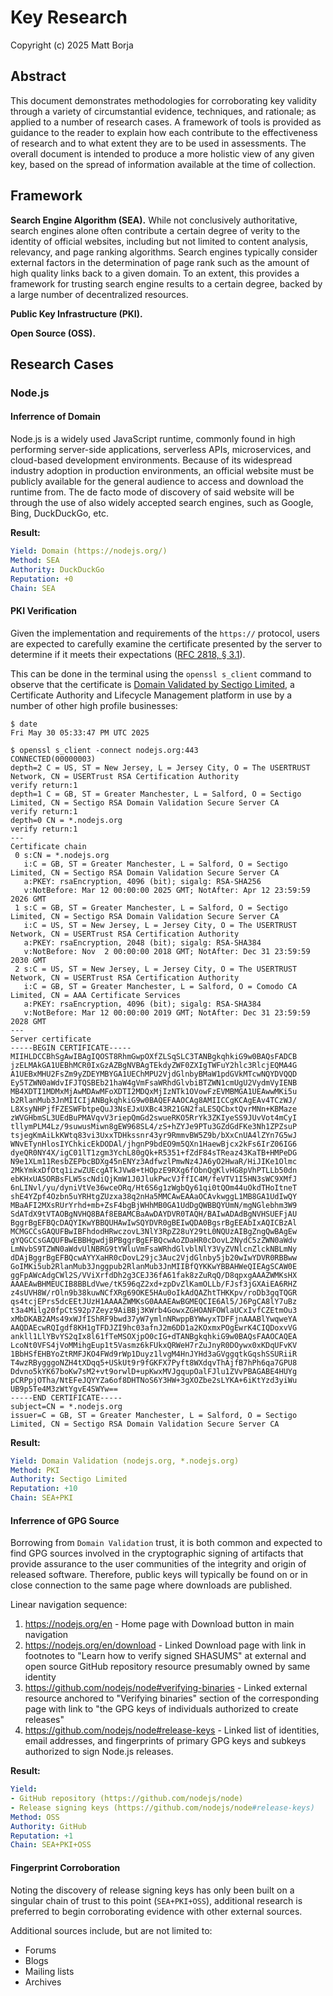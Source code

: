 # Key Research
Copyright (c) 2025 Matt Borja

## Abstract
This document demonstrates methodologies for corroborating key validity through a variety of circumstantial evidence, techniques, and rationale; as applied to a number of research cases. A framework of tools is provided as guidance to the reader to explain how each contribute to the effectiveness of research and to what extent they are to be used in assessments. The overall document is intended to produce a more holistic view of any given key, based on the spread of information available at the time of collection.

## Framework
**Search Engine Algorithm (SEA).** While not conclusively authoritative, search engines alone often contribute a certain degree of verity to the identity of official websites, including but not limited to content analysis, relevancy, and page ranking algorithms. Search engines typically consider external factors in the determination of page rank such as the amount of high quality links back to a given domain. To an extent, this provides a framework for trusting search engine results to a certain degree, backed by a large number of decentralized resources.

**Public Key Infrastructure (PKI).**

**Open Source (OSS).**

## Research Cases
### Node.js
#### Inferrence of Domain
Node.js is a widely used JavaScript runtime, commonly found in high performing server-side applications, serverless APIs, microservices, and cloud-based development environments. Because of its widespread industry adoption in production environments, an official website must be publicly available for the general audience to access and download the runtime from. The de facto mode of discovery of said website will be through the use of also widely accepted search engines, such as Google, Bing, DuckDuckGo, etc.

**Result:**
```yaml
Yield: Domain (https://nodejs.org/)
Method: SEA
Authority: DuckDuckGo
Reputation: +0
Chain: SEA
```

#### PKI Verification
Given the implementation and requirements of the `https://` protocol, users are expected to carefully examine the certificate presented by the server to determine if it meets their expectations ([RFC 2818, § 3.1](https://www.rfc-editor.org/rfc/rfc2818#section-3.1)).

This can be done in the terminal using the `openssl s_client` command to observe that the certificate is [Domain Validated by Sectigo Limited](https://www.sectigo.com/ssl-certificates-tls/dv-domain-validation), a Certificate Authority and Lifecycle Management platform in use by a number of other high profile businesses:
```shell
$ date
Fri May 30 05:33:47 PM UTC 2025

$ openssl s_client -connect nodejs.org:443
CONNECTED(00000003)
depth=2 C = US, ST = New Jersey, L = Jersey City, O = The USERTRUST Network, CN = USERTrust RSA Certification Authority
verify return:1
depth=1 C = GB, ST = Greater Manchester, L = Salford, O = Sectigo Limited, CN = Sectigo RSA Domain Validation Secure Server CA
verify return:1
depth=0 CN = *.nodejs.org
verify return:1
---
Certificate chain
 0 s:CN = *.nodejs.org
   i:C = GB, ST = Greater Manchester, L = Salford, O = Sectigo Limited, CN = Sectigo RSA Domain Validation Secure Server CA
   a:PKEY: rsaEncryption, 4096 (bit); sigalg: RSA-SHA256
   v:NotBefore: Mar 12 00:00:00 2025 GMT; NotAfter: Apr 12 23:59:59 2026 GMT
 1 s:C = GB, ST = Greater Manchester, L = Salford, O = Sectigo Limited, CN = Sectigo RSA Domain Validation Secure Server CA
   i:C = US, ST = New Jersey, L = Jersey City, O = The USERTRUST Network, CN = USERTrust RSA Certification Authority
   a:PKEY: rsaEncryption, 2048 (bit); sigalg: RSA-SHA384
   v:NotBefore: Nov  2 00:00:00 2018 GMT; NotAfter: Dec 31 23:59:59 2030 GMT
 2 s:C = US, ST = New Jersey, L = Jersey City, O = The USERTRUST Network, CN = USERTrust RSA Certification Authority
   i:C = GB, ST = Greater Manchester, L = Salford, O = Comodo CA Limited, CN = AAA Certificate Services
   a:PKEY: rsaEncryption, 4096 (bit); sigalg: RSA-SHA384
   v:NotBefore: Mar 12 00:00:00 2019 GMT; NotAfter: Dec 31 23:59:59 2028 GMT
---
Server certificate
-----BEGIN CERTIFICATE-----
MIIHLDCCBhSgAwIBAgIQOST8RhmGwpOXfZLSqSLC3TANBgkqhkiG9w0BAQsFADCB
jzELMAkGA1UEBhMCR0IxGzAZBgNVBAgTEkdyZWF0ZXIgTWFuY2hlc3RlcjEQMA4G
A1UEBxMHU2FsZm9yZDEYMBYGA1UEChMPU2VjdGlnbyBMaW1pdGVkMTcwNQYDVQQD
Ey5TZWN0aWdvIFJTQSBEb21haW4gVmFsaWRhdGlvbiBTZWN1cmUgU2VydmVyIENB
MB4XDTI1MDMxMjAwMDAwMFoXDTI2MDQxMjIzNTk1OVowFzEVMBMGA1UEAwwMKi5u
b2RlanMub3JnMIICIjANBgkqhkiG9w0BAQEFAAOCAg8AMIICCgKCAgEAv4TCzWJ/
L8XsyNHPjfFZESWFbtpeQuJ3NsEJxUXBc43R21GN2faLESQCbxtQvrMNn+KBMaze
zWVGHbmSL3UEdBuPMAVqvV3riepQmGd2swueRKO5RrYk3ZKIyeSS9JUvVot4mCyI
tllymPLM4Lz/9suwusMiwn8gEW968SL4/zS+hZYJe9PTu3GZdGdFKe3Nh1ZPZsuP
tsjegKmAiLkKWtq83vi3UxxTDHkssnr43yr9RmmvBW5Z9b/bXxCnUA4lZYn7G5wJ
WNvETynHlosIYChkicEkDODAl/jhgnP9bdEO9m5QXn1HaewBjcx2kFs6IrZ06IG6
dyeQR0NY4X/igC01lT1zgm3YchL80gQk+R5351+fZdF84sTReaz43KaTB+HMPeDG
N9e1XLm11ResbZEPbcBDXg45nENYz3AdfwzlPmwNz4JA6yO2HwaR/HiJIKe1Olmc
2MkYmkxDfOtq1izwZUEcgATkJVw8+tHOpzE9RXg6fObnQgKlvHG8pVhPTLLb50dn
ebKHxUASORBsFLW5scNdiQjKmW1J0JlukPwcVJffIC4M/feVTV1I5HN3sWC9XMfJ
6nLINvl/yu/dyniVtVe36wceORq/Ht6S6g1zWgbQy61qi0tQOm44uOkdTHoItneT
shE4YZpf4Ozbn5uYRHtgZUzxa38q2nHa5MMCAwEAAaOCAvkwggL1MB8GA1UdIwQY
MBaAFI2MXsRUrYrhd+mb+ZsF4bgBjWHhMB0GA1UdDgQWBBQYUmN/mgNGlebhm3W9
SdATdX9tVTAOBgNVHQ8BAf8EBAMCBaAwDAYDVR0TAQH/BAIwADAdBgNVHSUEFjAU
BggrBgEFBQcDAQYIKwYBBQUHAwIwSQYDVR0gBEIwQDA0BgsrBgEEAbIxAQICBzAl
MCMGCCsGAQUFBwIBFhdodHRwczovL3NlY3RpZ28uY29tL0NQUzAIBgZngQwBAgEw
gYQGCCsGAQUFBwEBBHgwdjBPBggrBgEFBQcwAoZDaHR0cDovL2NydC5zZWN0aWdv
LmNvbS9TZWN0aWdvUlNBRG9tYWluVmFsaWRhdGlvblNlY3VyZVNlcnZlckNBLmNy
dDAjBggrBgEFBQcwAYYXaHR0cDovL29jc3Auc2VjdGlnby5jb20wIwYDVR0RBBww
GoIMKi5ub2RlanMub3Jnggpub2RlanMub3JnMIIBfQYKKwYBBAHWeQIEAgSCAW0E
ggFpAWcAdgCWl2S/VViXrfdDh2g3CEJ36fA61fak8zZuRqQ/D8qpxgAAAZWMKsHX
AAAEAwBHMEUCIB8BBLdVwe/tK596qZ2xd+zpDvZlKamOLLb/FJsf3jGXAiEA6RHZ
z4sUVH8W/rOln9b38kuwNCfXRg69OKE5HAu0oIkAdQAZhtTHKKpv/roDb3gqTQGR
qs4tcjEPrs5dcEEtJUzH1AAAAZWMKsG0AAAEAwBGMEQCIE6Al5/J6PgCA8lY7uBz
t3a4Milg20fpCtS92p7Zeyz9AiBBj3KWrb4GowxZGHOANFOWlaUCxIvfCZEtmOu3
xMbDKAB2AMs49xWJfIShRF9bwd37yW7ymlnNRwppBYWwyxTDFFjnAAABlYwqweYA
AAQDAEcwRQIgdf8KH1gTFDJZI9hc03afnJ2m6DD1a2KOxmxPOgEwrK4CIQDoxvVG
ankll1LlYBvYS2qIx8l61fTeMSOXjpO0cIG+dTANBgkqhkiG9w0BAQsFAAOCAQEA
LcoNt0VFS4jVoMMihgEup1t5Vasmz6kFUkxQRWeH7rZuJnyR0DOywx0xKDqUFvKV
1BbHSfEHBYoZtRMFJKO4FWd9rWp1Duyz1lvgM4HnJYHd3aGVggqtkGqshSSURiiR
T4wzRBygggoNZH4tXDqq5+USkUt9r9fGKFX7Pyft8WXdqvThAjfB7hPh6qa7GPU8
Ddvno5kYK67boKw7sM2+vt9orwlD+upKwxMVJgqupOalFJlu1ZVvPBAGABE4HUYg
pCRPpjOTha/NtEFeJQYYZa6of8DHTNoS6Y3HW+3gXOZbe2sLYKA+6iKtYzd3yiWu
UB9p5Te4M3zWtYgvE4SWYw==
-----END CERTIFICATE-----
subject=CN = *.nodejs.org
issuer=C = GB, ST = Greater Manchester, L = Salford, O = Sectigo Limited, CN = Sectigo RSA Domain Validation Secure Server CA
```

**Result:**
```yaml
Yield: Domain Validation (nodejs.org, *.nodejs.org)
Method: PKI
Authority: Sectigo Limited
Reputation: +10
Chain: SEA+PKI
```

#### Inferrence of GPG Source
Borrowing from `Domain Validation` trust, it is both common and expected to find GPG sources involved in the cryptographic signing of artifacts that provide assurance to the user communities of the integrity and origin of released software. Therefore, public keys will typically be found on or in close connection to the same page where downloads are published.

Linear navigation sequence:
1. https://nodejs.org/en - Home page with Download button in main navigation
1. https://nodejs.org/en/download - Linked Download page with link in footnotes to "Learn how to verify signed SHASUMS" at external and open source GitHub repository resource presumably owned by same identity
1. https://github.com/nodejs/node#verifying-binaries - Linked external resource anchored to "Verifying binaries" section of the corresponding page with link to "the GPG keys of individuals authorized to create releases"
1. https://github.com/nodejs/node#release-keys - Linked list of identities, email addresses, and fingerprints of primary GPG keys and subkeys authorized to sign Node.js releases.

**Result:**
```yaml
Yield:
- GitHub repository (https://github.com/nodejs/node)
- Release signing keys (https://github.com/nodejs/node#release-keys)
Method: OSS
Authority: GitHub
Reputation: +1
Chain: SEA+PKI+OSS
```

#### Fingerprint Corroboration
Noting the discovery of release signing keys has only been built on a singular chain of trust to this point (`SEA+PKI+OSS`), additional research is preferred to begin corroborating evidence with other external sources.

Additional sources include, but are not limited to:
- Forums
- Blogs
- Mailing lists
- Archives